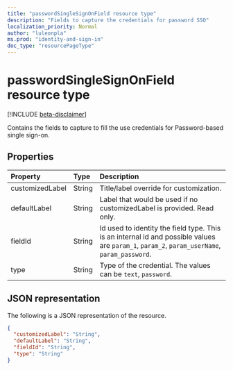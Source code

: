 ```yaml
---
title: "passwordSingleSignOnField resource type"
description: "Fields to capture the credentials for password SSO"
localization_priority: Normal
author: "luleonpla"
ms.prod: "identity-and-sign-in"
doc_type: "resourcePageType"
---
```


# passwordSingleSignOnField resource type

[!INCLUDE [beta-disclaimer](../../includes/beta-disclaimer.md)]

Contains the fields to capture to fill the use credentials for Password-based single sign-on.

## Properties

| Property     | Type        | Description |
|:-------------|:------------|:------------|
|customizedLabel|String|Title/label override for customization.|
|defaultLabel|String|Label that would be used if no customizedLabel is provided. Read only.|
|fieldId|String|Id used to identity the field type. This is an internal id and possible values are `param_1`, `param_2`, `param_userName`, `param_password`.|
|type|String|	Type of the credential. The values can be `text`, `password`.|

## JSON representation

The following is a JSON representation of the resource.

<!-- {
  "blockType": "resource",
  "optionalProperties": [

  ],
  "@odata.type": "microsoft.graph.passwordSingleSignOnField",
  "baseType": null
}-->

```json
{
  "customizedLabel": "String",
  "defaultLabel": "String",
  "fieldId": "String",
  "type": "String"
}
```

<!-- uuid: 16cd6b66-4b1a-43a1-adaf-3a886856ed98
2019-02-04 14:57:30 UTC -->
<!-- {
  "type": "#page.annotation",
  "description": "passwordSingleSignOnField resource",
  "keywords": "",
  "section": "documentation",
  "tocPath": ""
}-->

